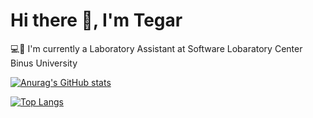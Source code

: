 # Hi there 👋, I'm Tegar

💻👔 I'm currently a Laboratory Assistant at Software Lobaratory Center Binus University

[![Anurag's GitHub stats](https://github-readme-stats.vercel.app/api?username=tegarabd&show_icons=true)](https://github.com/anuraghazra/github-readme-stats)

[![Top Langs](https://github-readme-stats.vercel.app/api/top-langs/?username=tegarabd&layout=compact&langs_count=10)](https://github.com/anuraghazra/github-readme-stats)
